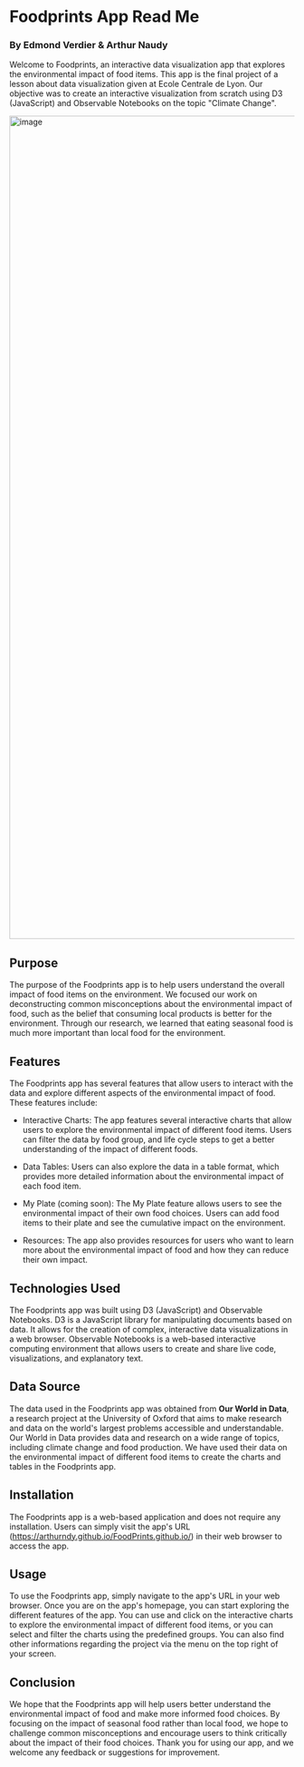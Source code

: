 # Foodprints App Read Me

### By Edmond Verdier & Arthur Naudy
Welcome to Foodprints, an interactive data visualization app that explores the environmental impact of food items. This app is the final project of a lesson about data visualization given at Ecole Centrale de Lyon. Our objective was to create an interactive visualization from scratch using D3 (JavaScript) and Observable Notebooks on the topic "Climate Change".

<img width="1452" alt="image" src="https://github.com/user-attachments/assets/6689a508-2a19-4c50-be29-d4b5bcf1a735" />

## Purpose
The purpose of the Foodprints app is to help users understand the overall impact of food items on the environment. We focused our work on deconstructing common misconceptions about the environmental impact of food, such as the belief that consuming local products is better for the environment. Through our research, we learned that eating seasonal food is much more important than local food for the environment.

## Features
The Foodprints app has several features that allow users to interact with the data and explore different aspects of the environmental impact of food. These features include:

* Interactive Charts: 
The app features several interactive charts that allow users to explore the environmental impact of different food items. Users can filter the data by food group, and life cycle steps to get a better understanding of the impact of different foods.

* Data Tables: 
Users can also explore the data in a table format, which provides more detailed information about the environmental impact of each food item.

* My Plate (coming soon): 
The My Plate feature allows users to see the environmental impact of their own food choices. Users can add food items to their plate and see the cumulative impact on the environment.

* Resources: 
The app also provides resources for users who want to learn more about the environmental impact of food and how they can reduce their own impact.

## Technologies Used
The Foodprints app was built using D3 (JavaScript) and Observable Notebooks. D3 is a JavaScript library for manipulating documents based on data. It allows for the creation of complex, interactive data visualizations in a web browser. Observable Notebooks is a web-based interactive computing environment that allows users to create and share live code, visualizations, and explanatory text.

## Data Source
The data used in the Foodprints app was obtained from **Our World in Data**, a research project at the University of Oxford that aims to make research and data on the world's largest problems accessible and understandable. Our World in Data provides data and research on a wide range of topics, including climate change and food production. We have used their data on the environmental impact of different food items to create the charts and tables in the Foodprints app.

## Installation
The Foodprints app is a web-based application and does not require any installation. Users can simply visit the app's URL (https://arthurndy.github.io/FoodPrints.github.io/) in their web browser to access the app.

## Usage
To use the Foodprints app, simply navigate to the app's URL in your web browser. Once you are on the app's homepage, you can start exploring the different features of the app. You can use and click on the interactive charts to explore the environmental impact of different food items, or you can select and filter the charts using the predefined groups. You can also find other informations regarding the project via the menu on the top right of your screen.

## Conclusion
We hope that the Foodprints app will help users better understand the environmental impact of food and make more informed food choices. By focusing on the impact of seasonal food rather than local food, we hope to challenge common misconceptions and encourage users to think critically about the impact of their food choices. Thank you for using our app, and we welcome any feedback or suggestions for improvement.
